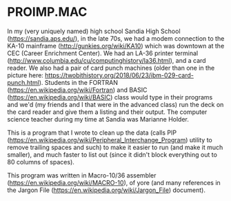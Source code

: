 # PROIMP.MAC

In my (very uniquely named) high school Sandia High School (https://sandia.aps.edu/), in the late 70s, we had a modem connection to the KA-10 mainframe (http://gunkies.org/wiki/KA10) which was downtown at the CEC (Career Enrichment Center).   We had an LA-36 printer terminal (http://www.columbia.edu/cu/computinghistory/la36.html), and a card reader.   We also had a pair of card punch machines (older than one in the picture here: https://twobithistory.org/2018/06/23/ibm-029-card-punch.html).    Students in the FORTRAN (https://en.wikipedia.org/wiki/Fortran) and BASIC (https://en.wikipedia.org/wiki/BASIC) class would type in their programs and we'd (my friends and I that were in the advanced class) run the deck on the card reader and give them a listing and their output.  The computer science teacher during my time at Sandia was Marianne Holder.

This is a program that I wrote to clean up the data (calls PIP (https://en.wikipedia.org/wiki/Peripheral_Interchange_Program) utility to remove trailing spaces and such) to make it easier to run (and make it much smaller), and much faster to list out (since it didn't block everything out to 80 columns of spaces).

This program was written in Macro-10/36 assembler (https://en.wikipedia.org/wiki/MACRO-10), of yore (and many references in the Jargon File (https://en.wikipedia.org/wiki/Jargon_File) document).